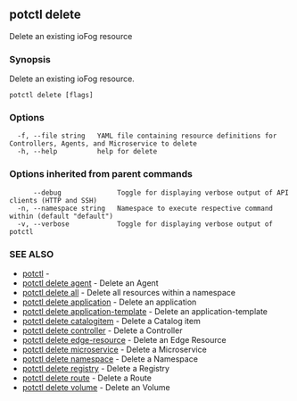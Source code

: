 ## potctl delete

Delete an existing ioFog resource

### Synopsis

Delete an existing ioFog resource.

```
potctl delete [flags]
```

### Options

```
  -f, --file string   YAML file containing resource definitions for Controllers, Agents, and Microservice to delete
  -h, --help          help for delete
```

### Options inherited from parent commands

```
      --debug              Toggle for displaying verbose output of API clients (HTTP and SSH)
  -n, --namespace string   Namespace to execute respective command within (default "default")
  -v, --verbose            Toggle for displaying verbose output of potctl
```

### SEE ALSO

* [potctl](potctl.md)	 - 
* [potctl delete agent](potctl_delete_agent.md)	 - Delete an Agent
* [potctl delete all](potctl_delete_all.md)	 - Delete all resources within a namespace
* [potctl delete application](potctl_delete_application.md)	 - Delete an application
* [potctl delete application-template](potctl_delete_application-template.md)	 - Delete an application-template
* [potctl delete catalogitem](potctl_delete_catalogitem.md)	 - Delete a Catalog item
* [potctl delete controller](potctl_delete_controller.md)	 - Delete a Controller
* [potctl delete edge-resource](potctl_delete_edge-resource.md)	 - Delete an Edge Resource
* [potctl delete microservice](potctl_delete_microservice.md)	 - Delete a Microservice
* [potctl delete namespace](potctl_delete_namespace.md)	 - Delete a Namespace
* [potctl delete registry](potctl_delete_registry.md)	 - Delete a Registry
* [potctl delete route](potctl_delete_route.md)	 - Delete a Route
* [potctl delete volume](potctl_delete_volume.md)	 - Delete an Volume


